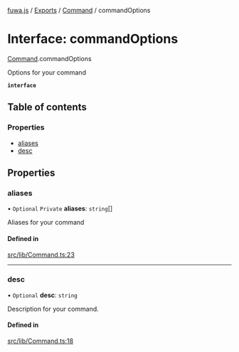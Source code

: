 [fuwa.js](../README.md) / [Exports](../modules.md) / [Command](../modules/Command.md) / commandOptions

# Interface: commandOptions

[Command](../modules/Command.md).commandOptions

Options for your command

**`interface`**

## Table of contents

### Properties

- [aliases](Command.commandOptions.md#aliases)
- [desc](Command.commandOptions.md#desc)

## Properties

### aliases

• `Optional` `Private` **aliases**: `string`[]

Aliases for your command

#### Defined in

[src/lib/Command.ts:23](https://github.com/Fuwajs/Fuwa.js/blob/d4e1de5/src/lib/Command.ts#L23)

___

### desc

• `Optional` **desc**: `string`

Description for your command.

#### Defined in

[src/lib/Command.ts:18](https://github.com/Fuwajs/Fuwa.js/blob/d4e1de5/src/lib/Command.ts#L18)
